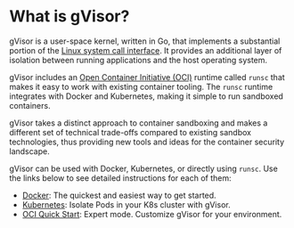 # What is gVisor?

gVisor is a user-space kernel, written in Go, that implements a substantial
portion of the [Linux system call interface][linux]. It provides an additional
layer of isolation between running applications and the host operating system.

gVisor includes an [Open Container Initiative (OCI)][oci] runtime called `runsc`
that makes it easy to work with existing container tooling. The `runsc` runtime
integrates with Docker and Kubernetes, making it simple to run sandboxed
containers.

gVisor takes a distinct approach to container sandboxing and makes a different
set of technical trade-offs compared to existing sandbox technologies, thus
providing new tools and ideas for the container security landscape.

gVisor can be used with Docker, Kubernetes, or directly using `runsc`. Use the
links below to see detailed instructions for each of them:

* [Docker](./user_guide/quick_start/docker/): The quickest and easiest way to
  get started.
* [Kubernetes](./user_guide/quick_start/kubernetes/): Isolate Pods in your K8s
  cluster with gVisor.
* [OCI Quick Start](./user_guide/quick_start/oci/): Expert mode. Customize
  gVisor for your environment.

[linux]: https://en.wikipedia.org/wiki/Linux_kernel_interfaces
[oci]: https://www.opencontainers.org
